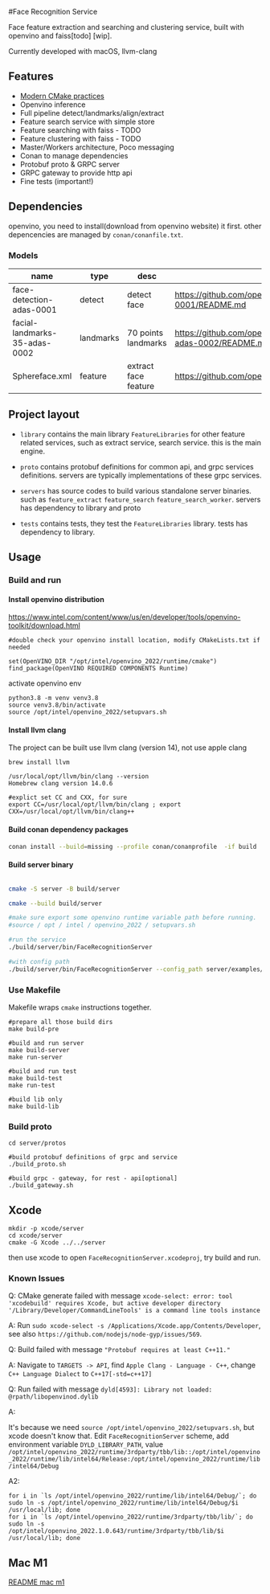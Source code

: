 #Face Recognition Service

Face feature extraction and searching and clustering service, built with openvino and faiss[todo] [wip].

Currently developed with macOS, llvm-clang


## Features

- [Modern CMake practices](https://pabloariasal.github.io/2018/02/19/its-time-to-do-cmake-right/)
- Openvino inference
- Full pipeline detect/landmarks/align/extract
- Feature search service with simple store
- Feature searching with faiss - TODO
- Feature clustering with faiss - TODO
- Master/Workers architecture, Poco messaging
- Conan to manage dependencies
- Protobuf proto & GRPC server
- GRPC gateway to provide http api
- Fine tests (important!)

## Dependencies

openvino, you need to install(download from openvino website) it first. other depencencies are managed by `conan/conanfile.txt`.

### Models

| name                          | type      | desc                 | urldesc                                                                                                                  |
|-------------------------------|-----------|----------------------|--------------------------------------------------------------------------------------------------------------------------|
| face-detection-adas-0001      | detect    | detect face          | https://github.com/openvinotoolkit/open_model_zoo/blob/master/models/intel/face-detection-adas-0001/README.md  |
| facial-landmarks-35-adas-0002 | landmarks | 70 points landmarks  | https://github.com/openvinotoolkit/open_model_zoo/blob/master/models/intel/facial-landmarks-35-adas-0002/README.md       |
| Sphereface.xml                | feature   | extract face feature | https://github.com/openvinotoolkit/open_model_zoo/blob/master/models/public/Sphereface/README.md                         |



## Project layout


* `library` contains the main library `FeatureLibraries` for other feature related services, such as extract service, search service. this is the main engine.

* `proto` contains protobuf definitions for common api, and grpc services definitions. servers are typically implementations of these grpc services.

* `servers` has source codes to build various standalone server binaries. such as `feature_extract` `feature_search` `feature_search_worker`. servers has dependency to library and proto

* `tests` contains tests, they test the `FeatureLibraries` library. tests has dependency to library.


## Usage


### Build and run

#### Install openvino distribution

https://www.intel.com/content/www/us/en/developer/tools/openvino-toolkit/download.html

```
#double check your openvino install location, modify CMakeLists.txt if needed

set(OpenVINO_DIR "/opt/intel/openvino_2022/runtime/cmake")
find_package(OpenVINO REQUIRED COMPONENTS Runtime)
```

activate openvino env

```
python3.8 -m venv venv3.8
source venv3.8/bin/activate
source /opt/intel/openvino_2022/setupvars.sh
```


#### Install llvm clang

The project can be built use llvm clang (version 14), not use apple clang

```
brew install llvm

/usr/local/opt/llvm/bin/clang --version
Homebrew clang version 14.0.6

#explict set CC and CXX, for sure
export CC=/usr/local/opt/llvm/bin/clang ; export CXX=/usr/local/opt/llvm/bin/clang++
```

#### Build conan dependency packages

```bash
conan install --build=missing --profile conan/conanprofile  -if build ./conan
```

#### Build server binary


```bash

cmake -S server -B build/server

cmake --build build/server

#make sure export some openvino runtime variable path before running.
#source / opt / intel / openvino_2022 / setupvars.sh

#run the service
./build/server/bin/FaceRecognitionServer

#with config path
./build/server/bin/FaceRecognitionServer --config_path server/examples/server.json
```



### Use Makefile

Makefile wraps `cmake` instructions together.

```
#prepare all those build dirs
make build-pre

#build and run server
make build-server
make run-server

#build and run test
make build-test
make run-test

#build lib only
make build-lib
```




### Build proto

```
cd server/protos

#build protobuf definitions of grpc and service
./build_proto.sh

#build grpc - gateway, for rest - api[optional]
./build_gateway.sh

```


## Xcode

```
mkdir -p xcode/server
cd xcode/server
cmake -G Xcode ../../server
```

then use xcode to open `FaceRecognitionServer.xcodeproj`, try build and run.



### Known Issues
Q:
CMake generate failed with message `xcode-select: error: tool 'xcodebuild' requires Xcode, but active developer directory '/Library/Developer/CommandLineTools' is a command line tools instance`

A:
Run `sudo xcode-select -s /Applications/Xcode.app/Contents/Developer`, see also `https://github.com/nodejs/node-gyp/issues/569`.


Q:
Build failed with message `"Protobuf requires at least C++11."`

A:
Navigate to `TARGETS -> API`, find `Apple Clang - Language - C++`, change `C++ Language Dialect` to `C++17[-std=c++17]`


Q:
Run failed with message `dyld[4593]: Library not loaded: @rpath/libopenvinod.dylib`

A:

It's because we need `source /opt/intel/openvino_2022/setupvars.sh`, but xcode doesn't know that.
Edit `FaceRecognitionServer` scheme, add environment variable `DYLD_LIBRARY_PATH`, value `/opt/intel/openvino_2022/runtime/3rdparty/tbb/lib::/opt/intel/openvino_2022/runtime/lib/intel64/Release:/opt/intel/openvino_2022/runtime/lib/intel64/Debug`


A2:
```
for i in `ls /opt/intel/openvino_2022/runtime/lib/intel64/Debug/`; do sudo ln -s /opt/intel/openvino_2022/runtime/lib/intel64/Debug/$i /usr/local/lib; done
for i in `ls /opt/intel/openvino_2022/runtime/3rdparty/tbb/lib/`; do sudo ln -s /opt/intel/openvino_2022.1.0.643/runtime/3rdparty/tbb/lib/$i /usr/local/lib; done
```


## Mac M1

[README mac m1](./README_mac_m1.md)
